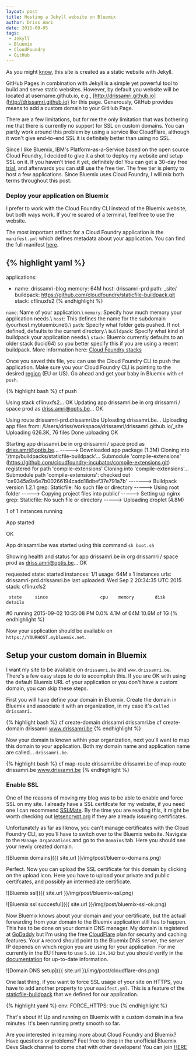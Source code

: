 ```yaml
---
layout: post
title: Hosting a Jekyll website on Bluemix
author: Driss Amri
date: 2015-09-05
tags:
 - Jekyll
 - Bluemix
 - CloudFoundry
 - GitHub
---
```


As you might [know](https://www.drissamri.be/blog/2015/05/17/drissamri-home-v2/), this site is created as a static website with Jekyll.


GitHub Pages in combination with Jekyll is a simple yet powerful tool to build and serve static websites.
However, by default you website will be located at username.github.io, e.g., [http://drissamri.github.io](http://drissamri.github.io) for this page. Generously, GitHub provides means to add a custom domain to your GitHub Page.

There are a few limitations, but for me the only limitation that was bothering me that there is currently no support for SSL on custom domains. You can partly work around this problem by using a service like CloudFlare, although it won't give end-to-end SSL it is definitely better than using no SSL.

Since I like Bluemix, IBM's Platform-as-a-Service based on the open source Cloud Foundry, I decided to give it a shot to deploy my website and setup SSL on it. If you haven't tried it yet, definitely do! You can get a 30-day free [trial](https://console.ng.bluemix.net/registration/), and afterwards you can still use the free tier. The free tier is plenty to host a few applications. Since Bluemix uses Cloud Foundry, I will mix both terms throughout this post.

### Deploy your application on Bluemix ###

I prefer to work with the Cloud Foundry CLI instead of the Bluemix website, but both ways work. If you're scared of a terminal, feel free to use the website.

The most important artifact for a Cloud Foundry application is the `manifest.yml` which defines metadata about your application. You can find the full manifest [here](https://docs.cloudfoundry.org/devguide/deploy-apps/manifest.html).

{% highlight yaml %}
---
applications:
- name: drissamri-blog
  memory: 64M
  host: drissamri-prd
  path: _site/
  buildpack: https://github.com/cloudfoundry/staticfile-buildpack.git
  stack: cflinuxfs2
{% endhighlight %}

`name`: Name of your application.\\
`memory`: Specify how much memory your application needs.\\
`host`: This defines the name for the subdomain (yourhost.mybluemix.net).\\
`path`: Specify what folder gets pushed. If not defined, defaults to the current directory.\\
`buildpack`: Specify what kind of buildpack your application needs.\\
`stack`: Bluemix currently defaults to an older stack (lucid64) so you better specify this if you are using a recent buildpack. More information here: [Cloud Foundry stacks](https://docs.cloudfoundry.org/concepts/stacks.html)

Once you saved this file, you can use the Cloud Foundry CLI to push the application. Make sure you your Cloud Foundry CLI is pointing to the desired [region](https://www.ng.bluemix.net/docs/overview/overview.html#ov_intro__reg) (EU or US). Go ahead and get your baby in Bluemix with `cf push`.


{% highlight bash %}
cf push

Using stack cflinuxfs2...
OK
Updating app drissamri.be in org drissamri / space prod as driss.amri@optis.be...
OK

Using route drissamri-prd.drissamri.be
Uploading drissamri.be...
Uploading app files from: /Users/driss/workspace/drissamri/drissamri.github.io/_site
Uploading 626.3K, 76 files
Done uploading
OK

Starting app drissamri.be in org drissamri / space prod as driss.amri@optis.be...
-----> Downloaded app package (1.3M)
Cloning into '/tmp/buildpacks/staticfile-buildpack'...
Submodule 'compile-extensions' (https://github.com/cloudfoundry-incubator/compile-extensions.git) registered for path 'compile-extensions'
Cloning into 'compile-extensions'...
Submodule path 'compile-extensions': checked out 'ce9345a9a6e7b00266194cadd18dbef37e791a7b'
-------> Buildpack version 1.2.1
grep: Staticfile: No such file or directory
-----> Using root folder
-----> Copying project files into public/
-----> Setting up nginx
grep: Staticfile: No such file or directory
-----> Uploading droplet (4.8M)

1 of 1 instances running

App started


OK

App drissamri.be was started using this command `sh boot.sh`

Showing health and status for app drissamri.be in org drissamri / space prod as driss.amri@optis.be...
OK

requested state: started
instances: 1/1
usage: 64M x 1 instances
urls: drissamri-prd.drissamri.be
last uploaded: Wed Sep 2 20:34:35 UTC 2015
stack: cflinuxfs2

     state     since                    cpu    memory        disk          details
#0   running   2015-09-02 10:35:08 PM   0.0%   4.1M of 64M   10.6M of 1G
{% endhighlight %}

Now your application should be available on `https://YOURHOST.mybluemix.net`.

## Setup your custom domain in Bluemix ##

I want my site to be available on `drissamri.be` and `www.drissamri.be`. There's a few easy steps to do to accomplish this. If you are OK with using the default Bluemix URL of your application or you don't have a custom domain, you can skip these steps.

First you will have define your domain in Bluemix. Create the domain in Bluemix and associate it with an organization, in my case it's `called drissamri.`

{% highlight bash %}
cf create-domain drissamri drissamri.be
cf create-domain drissamri www.drissamri.be
{% endhighlight %}

Now your domain is known within your organization, next you'll want to map this domain to your application. Both my domain name and application name are called... `drissamri.be`.

{% highlight bash %}
cf map-route drissamri.be drissamri.be
cf map-route drissamri.be www.drissamri.be
{% endhighlight %}

### Enable SSL ###

One of the reasons of moving my blog was to be able to enable and force SSL on my site.
I already have a SSL certifcate for my website, if you need one I can recommend [SSLMate](https://sslmate.com/). By the time you are reading this, it might be worth checking out [letsencrypt.org](https://letsencrypt.org/) if they are already issueing certificates.

Unfortunately as far as I know, you can't manage certificates with the Cloud Foundry CLI, so you'll have to switch over to the Bluemix website. Navigate to the `Manage Organzations` and go to the `Domains` tab. Here you should see your newly created domain.

![Bluemix domains]({{ site.url }}/img/post/bluemix-domains.png)

Perfect. Now you can upload the SSL certificate for this domain by clicking on the upload icon.
Here you have to upload your private and public certifcates, and possibly an intermediate certificate.

![Bluemix ssl]({{ site.url }}/img/post/bluemix-ssl.png)

![Bluemix ssl succesful]({{ site.url }}/img/post/bluemix-ssl-ok.png)

Now Bluemix knows about your domain and your certificate, but the actual forwarding from your domain to the Bluemix application still has to happen. This has to be done on your domain DNS manager. My domain is registered at [GoDaddy](https://be.godaddy.com/) but I'm using the free [CloudFlare](https://www.cloudflare.com) plan for security and caching features. Your `A` record should point to the Bluemix DNS server, the server IP depends on which region you are using for your application. For me currently in the EU I have to use `5.10.124.142` but you should verify in the [documentation](https://www.eu-gb.bluemix.net/docs/manageapps/securingapps.html) for up-to-date information.

![Domain DNS setup]({{ site.url }}/img/post/cloudflare-dns.png)

One last thing, if you want to force SSL usage of your site on HTTPS, you have to add another property to your `manifest.yml`. This is a feature of the [staticfile-buildpack](http://github.com/staticfile-buildpack) that we defined for our application.

{% highlight yaml %}
env:
  FORCE_HTTPS: true
{% endhighlight %}

That's about it! Up and running on Bluemix with a custom domain in a few minutes. It's been running pretty smooth so far.

<div class="alert alert-info" role="alert">
  Are you interested in learning more about Cloud Foundry and Bluemix? Have questions or problems? Feel free to drop in the unofficial Bluemix Devs Slack channel to come chat with other developers! You can join <a href="http://bluemixdevs.mybluemix.net/" class="alert-link">HERE</a>
</div>




